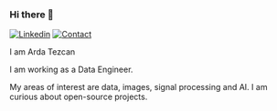 ### Hi there 👋

[![Linkedin](https://img.shields.io/badge/linkedin-%230077B5.svg?&style=for-the-badge&logo=linkedin&logoColor=white)](https://www.linkedin.com/in/arda-tezcan/)
[![Contact](https://img.shields.io/badge/CONTACT-GMAIL-blue?style=for-the-badge&logo=gmail&logoColor=white)](mailto:ardtez@gmail.com)


I am Arda Tezcan 

I am working as a Data Engineer.

My areas of interest are data, images, signal processing and AI. I am curious about open-source projects.


<!--
**ardatezcan1/ardatezcan1** is a ✨ _special_ ✨ repository because its `README.md` (this file) appears on your GitHub profile.

Here are some ideas to get you started:

- 🔭 I’m currently working on ...
- 🌱 I’m currently learning ...
- 👯 I’m looking to collaborate on ...
- 🤔 I’m looking for help with ...
- 💬 Ask me about ...
- 📫 How to reach me: ...
- 😄 Pronouns: ...
- ⚡ Fun fact: ...

![Top Languages Card](https://github-readme-stats.vercel.app/api/top-langs/?username=ardatezcan1)
[Github stats](https://github-readme-stats.vercel.app/api?username=ardatezcan1&theme=highcontrast&show_icons=true&count_private=true)

<a href="https://github.com/ardatezcan1">
 <img alt="Arda Tezcan's Github Stats" src="https://github-readme-stats.vercel.app/api/?username=ardatezcan1&show_icons=true&count_private=true&theme=react&hide_border=true&bg_color=1F222E&title_color=F85D7F&icon_color=F8D866" height="192px" width="840px"/>
</a>

-->
